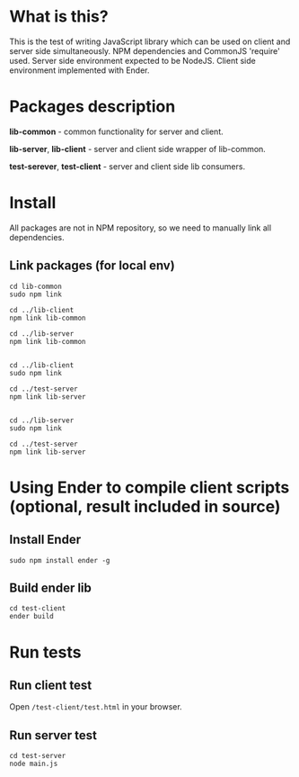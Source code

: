 # What is this?

This is the test of writing JavaScript library which can be used on client and server side simultaneously.
NPM dependencies and CommonJS 'require' used.
Server side environment expected to be NodeJS.
Client side environment implemented with Ender.

# Packages description

**lib-common** - common functionality for server and client.

**lib-server**, **lib-client** - server and client side wrapper of lib-common.

**test-serever**, **test-client** - server and client side lib consumers.
 
# Install

All packages are not in NPM repository, so we need to manually link all dependencies.

## Link packages (for local env)

    cd lib-common
    sudo npm link
    
    cd ../lib-client
    npm link lib-common
    
    cd ../lib-server
    npm link lib-common
    
    
    cd ../lib-client
    sudo npm link
    
    cd ../test-server
    npm link lib-server
    
    
    cd ../lib-server
    sudo npm link
    
    cd ../test-server
    npm link lib-server

# Using Ender to compile client scripts (optional, result included in source)

## Install Ender

    sudo npm install ender -g

## Build ender lib

    cd test-client
    ender build

# Run tests

## Run client test

Open `/test-client/test.html` in your browser.

## Run server test

    cd test-server
    node main.js